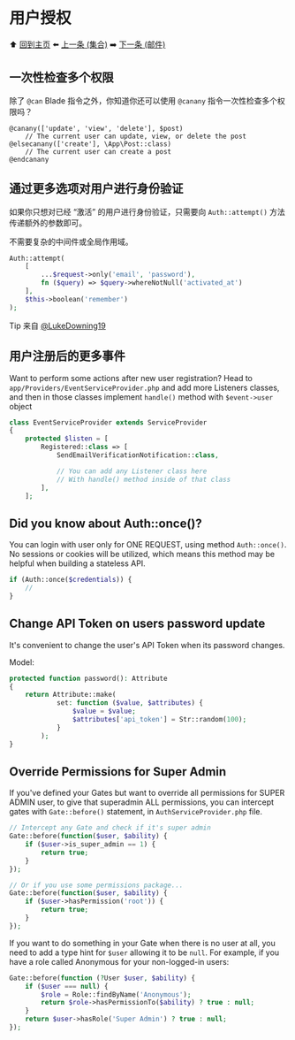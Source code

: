 # 用户授权

⬆️ [回到主页](README.md#laravel-tips) ⬅️ [上一条 (集合)](collections.md) ➡️ [下一条 (邮件)](mail.md)

## 一次性检查多个权限

除了 `@can` Blade 指令之外，你知道你还可以使用 `@canany` 指令一次性检查多个权限吗？

```blade
@canany(['update', 'view', 'delete'], $post)
    // The current user can update, view, or delete the post
@elsecanany(['create'], \App\Post::class)
    // The current user can create a post
@endcanany
```

## 通过更多选项对用户进行身份验证

如果你只想对已经 “激活” 的用户进行身份验证，只需要向 `Auth::attempt()` 方法传递额外的参数即可。

不需要复杂的中间件或全局作用域。

```php
Auth::attempt(
    [
        ...$request->only('email', 'password'),
        fn ($query) => $query->whereNotNull('activated_at')
    ],
    $this->boolean('remember')
);
```

Tip 来自 [@LukeDowning19](https://twitter.com/LukeDowning19)

## 用户注册后的更多事件

Want to perform some actions after new user registration? Head to `app/Providers/EventServiceProvider.php` and add more Listeners classes, and then in those classes implement `handle()` method with `$event->user` object

```php
class EventServiceProvider extends ServiceProvider
{
    protected $listen = [
        Registered::class => [
            SendEmailVerificationNotification::class,

            // You can add any Listener class here
            // With handle() method inside of that class
        ],
    ];
```

## Did you know about Auth::once()?

You can login with user only for ONE REQUEST, using method `Auth::once()`.
No sessions or cookies will be utilized, which means this method may be helpful when building a stateless API.

```php
if (Auth::once($credentials)) {
    //
}
```

## Change API Token on users password update

It's convenient to change the user's API Token when its password changes.

Model:

```php
protected function password(): Attribute
{
    return Attribute::make(
            set: function ($value, $attributes) {
                $value = $value;
                $attributes['api_token'] = Str::random(100);
            }
        );
}
```

## Override Permissions for Super Admin

If you've defined your Gates but want to override all permissions for SUPER ADMIN user, to give that superadmin ALL permissions, you can intercept gates with `Gate::before()` statement, in `AuthServiceProvider.php` file.

```php
// Intercept any Gate and check if it's super admin
Gate::before(function($user, $ability) {
    if ($user->is_super_admin == 1) {
        return true;
    }
});

// Or if you use some permissions package...
Gate::before(function($user, $ability) {
    if ($user->hasPermission('root')) {
        return true;
    }
});
```

If you want to do something in your Gate when there is no user at all, you need to add a type hint for `$user` allowing it to be `null`. For example, if you have a role called Anonymous for your non-logged-in users:

```php
Gate::before(function (?User $user, $ability) {
    if ($user === null) {
        $role = Role::findByName('Anonymous');
        return $role->hasPermissionTo($ability) ? true : null;
    }
    return $user->hasRole('Super Admin') ? true : null;
});
```

